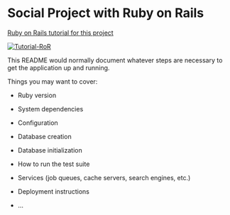 # Social Project with Ruby on Rails

[Ruby on Rails tutorial for this project](docs/RORTUTORIAL.md)

[![Tutorial-RoR](https://www.railstutorial.org/book?branch=master)](https://www.railstutorial.org/book)

This README would normally document whatever steps are necessary to get the
application up and running.

Things you may want to cover:

* Ruby version

* System dependencies

* Configuration

* Database creation

* Database initialization

* How to run the test suite

* Services (job queues, cache servers, search engines, etc.)

* Deployment instructions

* ...
